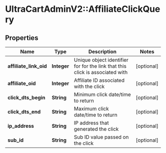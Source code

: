 # UltraCartAdminV2::AffiliateClickQuery

## Properties
Name | Type | Description | Notes
------------ | ------------- | ------------- | -------------
**affiliate_link_oid** | **Integer** | Unique object identifier for for the link that this click is associated with | [optional] 
**affiliate_oid** | **Integer** | Affiliate ID associated with the click | [optional] 
**click_dts_begin** | **String** | Minimum click date/time to return | [optional] 
**click_dts_end** | **String** | Maximum click date/time to return | [optional] 
**ip_address** | **String** | IP address that generated the click | [optional] 
**sub_id** | **String** | Sub ID value passed on the click | [optional] 



